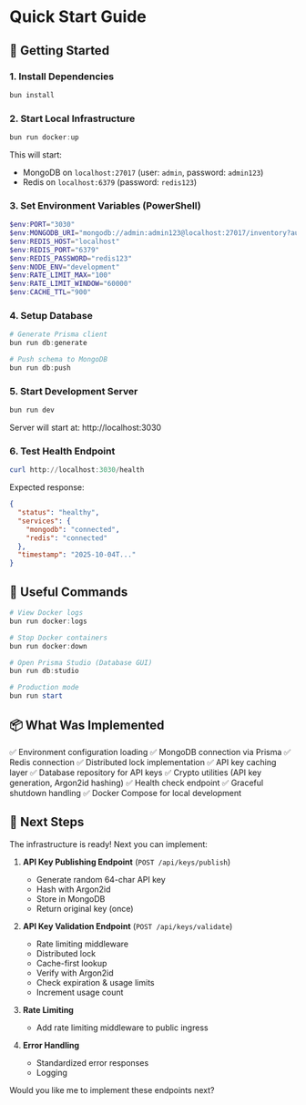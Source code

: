 # Quick Start Guide

## 🚀 Getting Started

### 1. Install Dependencies
```powershell
bun install
```

### 2. Start Local Infrastructure
```powershell
bun run docker:up
```

This will start:
- MongoDB on `localhost:27017` (user: `admin`, password: `admin123`)
- Redis on `localhost:6379` (password: `redis123`)

### 3. Set Environment Variables (PowerShell)
```powershell
$env:PORT="3030"
$env:MONGODB_URI="mongodb://admin:admin123@localhost:27017/inventory?authSource=admin"
$env:REDIS_HOST="localhost"
$env:REDIS_PORT="6379"
$env:REDIS_PASSWORD="redis123"
$env:NODE_ENV="development"
$env:RATE_LIMIT_MAX="100"
$env:RATE_LIMIT_WINDOW="60000"
$env:CACHE_TTL="900"
```

### 4. Setup Database
```powershell
# Generate Prisma client
bun run db:generate

# Push schema to MongoDB
bun run db:push
```

### 5. Start Development Server
```powershell
bun run dev
```

Server will start at: http://localhost:3030

### 6. Test Health Endpoint
```powershell
curl http://localhost:3030/health
```

Expected response:
```json
{
  "status": "healthy",
  "services": {
    "mongodb": "connected",
    "redis": "connected"
  },
  "timestamp": "2025-10-04T..."
}
```

## 🔧 Useful Commands

```powershell
# View Docker logs
bun run docker:logs

# Stop Docker containers
bun run docker:down

# Open Prisma Studio (Database GUI)
bun run db:studio

# Production mode
bun run start
```

## 📦 What Was Implemented

✅ Environment configuration loading
✅ MongoDB connection via Prisma
✅ Redis connection
✅ Distributed lock implementation
✅ API key caching layer
✅ Database repository for API keys
✅ Crypto utilities (API key generation, Argon2id hashing)
✅ Health check endpoint
✅ Graceful shutdown handling
✅ Docker Compose for local development

## 📝 Next Steps

The infrastructure is ready! Next you can implement:

1. **API Key Publishing Endpoint** (`POST /api/keys/publish`)
   - Generate random 64-char API key
   - Hash with Argon2id
   - Store in MongoDB
   - Return original key (once)

2. **API Key Validation Endpoint** (`POST /api/keys/validate`)
   - Rate limiting middleware
   - Distributed lock
   - Cache-first lookup
   - Verify with Argon2id
   - Check expiration & usage limits
   - Increment usage count

3. **Rate Limiting**
   - Add rate limiting middleware to public ingress

4. **Error Handling**
   - Standardized error responses
   - Logging

Would you like me to implement these endpoints next?
